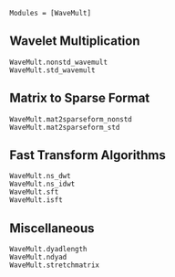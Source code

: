 ```@index
Modules = [WaveMult]
```

## Wavelet Multiplication
```@docs
WaveMult.nonstd_wavemult
WaveMult.std_wavemult
```

## Matrix to Sparse Format
```@docs
WaveMult.mat2sparseform_nonstd
WaveMult.mat2sparseform_std
```

## Fast Transform Algorithms
```@docs
WaveMult.ns_dwt
WaveMult.ns_idwt
WaveMult.sft
WaveMult.isft
```

## Miscellaneous
```@docs
WaveMult.dyadlength
WaveMult.ndyad
WaveMult.stretchmatrix
```